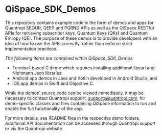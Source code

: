 # QiSpace_SDK_Demos
This repository contains example code in the form of demos and apps for Quantropi SEQUR, QEEP and PQRND APIs as well as the QiSpace RESTful APIs for retrieving subscriber keys, Quantum Keys (QKs) and Quantum Entropy (QE). The purpose of these demos is to provide developers with an idea of how to use the APIs correctly, rather than enforce strict implementation practices.

*The following items are contained within QiSpace_SDK_Demos:*
- Terminal-based C demo which requires installing additional libcurl and Nlohmann Json libraries;
- Android app demos in Java and Kotlin developed in Android Studio; and 
- iOS app demos in Swift and Objective C.

While the demos' source code can be viewed immediately, it may be necessary to contact Quantropi support, support@quantropi.com, for demo-specific classes and files containing QiSpace information to run and enable the full functionality of the app.

For more details, see README files in the respective demo folders. Additional API documentation can be accessed through Quantropi support or via the Quantropi website.
